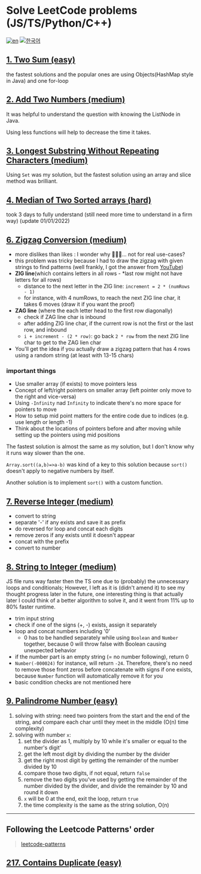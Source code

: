 # Solve LeetCode problems (JS/TS/Python/C++)

[![en](https://img.shields.io/badge/lang-EN-red.svg)](https://github.com/brandonwie/leetcode/blob/main/README.md)
[![한국어](https://img.shields.io/badge/lang-한국어-green.svg)](https://github.com/brandonwie/leetcode/blob/main/README.ko-kr.md)

## [1. Two Sum (easy)](https://github.com/brandonwie/leetcode/blob/main/001__two-sum.js)

the fastest solutions and the popular ones are using Objects(HashMap style in Java) and one for-loop

## [2. Add Two Numbers (medium)](https://github.com/brandonwie/leetcode/blob/main/002__add-two-numbers.js)

It was helpful to understand the question with knowing the ListNode in Java.

Using less functions will help to decrease the time it takes.

## [3. Longest Substring Without Repeating Characters (medium)](https://github.com/brandonwie/leetcode/blob/main/003__longest-substring.js)

Using `Set` was my solution, but the fastest solution using an array and slice method was brilliant.

## [4. Median of Two Sorted arrays (hard)](https://github.com/brandonwie/leetcode/blob/main/004__median-of-two-sorted-arrays.js)

took 3 days to fully understand (still need more time to understand in a firm way)
(update 01/01/2022)

## [6. Zigzag Conversion (medium)](https://github.com/brandonwie/leetcode/blob/main/006__zigzag-conversion.ts)

- more dislikes than likes : I wonder why 🤷🏻‍♂️... not for real use-cases?
- this problem was tricky because I had to draw the zigzag with given strings to find patterns (well frankly, I got the answer from [YouTube](https://www.youtube.com/watch?v=Q2Tw6gcVEwc&t=456s&ab_channel=NeetCode))
- **ZIG line**(which contains letters in all rows - \*last row might not have letters for all rows)
  - distance to the next letter in the ZIG line: `increment = 2 * (numRows - 1)`
  - for instance, with 4 numRows, to reach the next ZIG line char, it takes 6 moves (draw it if you want the proof)
- **ZAG line** (where the each letter head to the first row diagonally)
  - check if ZAG line char is inbound
  - after adding ZIG line char, if the current row is not the first or the last row, and inbound
  - `i + increment - (2 * row)`: go back `2 * row` from the next ZIG line char to get to the ZAG lien char
- You'll get the idea if you actually draw a zigzag pattern that has 4 rows using a random string (at least with 13-15 chars)

### important things

- Use smaller array (if exists) to move pointers less
- Concept of left/right pointers on smaller array (left pointer only move to the right and vice-versa)
- Using `-Infinity` nad `Infinity` to indicate there's no more space for pointers to move
- How to setup mid point matters for the entire code due to indices (e.g. use length or length -1)
- Think about the locations of pointers before and after moving while setting up the pointers using mid positions

The fastest solution is almost the same as my solution, but I don't know why it runs way slower than the one.

`Array.sort((a,b)=>a-b)` was kind of a key to this solution because `sort()` doesn't apply to negative numbers by itself.

Another solution is to implement `sort()` with a custom function.

## [7. Reverse Integer (medium)](https://github.com/brandonwie/leetcode/blob/main/007__reverse-integer.js)

- convert to string
- separate '-' if any exists and save it as prefix
- do reversed for loop and concat each digits
- remove zeros if any exists until it doesn't appear
- concat with the prefix
- convert to number

## [8. String to Integer (medium)](https://github.com/brandonwie/leetcode/blob/main/008__string-to-integer.js)

JS file runs way faster then the TS one due to (probably) the unnecessary loops and conditionals; However, I left as it is (didn't amend it) to see my thought progress later in the future, one interesting thing is that actually later I could think of a better algorithm to solve it, and it went from 11% up to 80% faster runtime.

- trim input string
- check if one of the signs (+, -) exists, assign it separately
- loop and concat numbers including '0'
  - 0 has to be handled separately while using `Boolean` and `Number` together, because 0 will throw false with Boolean causing unexpected behavior
- if the number part is an empty string (= no number following), return 0
- `Number(-000024)` for instance, will return `-24`. Therefore, there's no need to remove those front zeros before concatenate with signs if one exists, because `Number` function will automatically remove it for you
- basic condition checks are not mentioned here

## [9. Palindrome Number (easy)](https://github.com/brandonwie/leetcode/blob/main/009__palindrome-number.js)

1. solving with string: need two pointers from the start and the end of the string, and compare each char until they meet in the middle (O(n) time complexity)
1. solving with number `x`:
   1. set the divider as 1, multiply by 10 while it's smaller or equal to the number's digit'
   2. get the left most digit by dividing the number by the divider
   3. get the right most digit by getting the remainder of the number divided by 10
   4. compare those two digits, if not equal, return `false`
   5. remove the two digits you've used by getting the remainder of the number divided by the divider, and divide the remainder by 10 and round it down
   6. `x` will be 0 at the end, exit the loop, return `true`
   7. the time complexity is the same as the string solution, O(n)

---

## Following the Leetcode Patterns' order

> [leetcode-patterns](https://seanprashad.com/leetcode-patterns/)

## [217. Contains Duplicate (easy)](https://leetcode.com/problems/contains-duplicate/)
